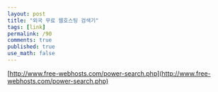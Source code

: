 ```yaml
---
layout: post
title: "외국 무료 웹호스팅 검색기"
tags: [link]
permalink: /90
comments: true
published: true
use_math: false
---
```



[http://www.free-webhosts.com/power-search.php](http://www.free-webhosts.com/power-search.php)